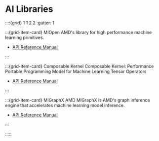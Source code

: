 # AI Libraries

::::{grid} 1 1 2 2
:gutter: 1

:::{grid-item-card} MIOpen
AMD's library for high performance machine learning primitives. 

- [API Reference Manual](https://rocmdocs.amd.com/projects/MIOpen/en/latest/)

:::

:::{grid-item-card} Composable Kernel
Composable Kernel: Performance Portable Programming Model for Machine Learning Tensor Operators 

- [API Reference Manual](https://rocmdocs.amd.com/projects/composable_kernel/en/latest/)

:::

:::{grid-item-card} MIGraphX
AMD MIGraphX is AMD's graph inference engine that accelerates machine learning model inference.

- [API Reference Manual](https://rocmdocs.amd.com/projects/MIGraphX/en/latest/)

:::

:::::
